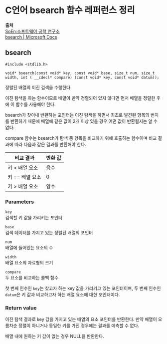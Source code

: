 # C언어 bsearch 함수 레퍼런스 정리
  
**출처**  
<a href = "http://www.soen.kr/" target = "_blank">SoEn:소프트웨어 공학 연구소</a>  
<a href = "https://docs.microsoft.com/ko-kr/cpp/c-runtime-library/reference/bsearch?view=vs-2019" target = "_blank">bsearch | Microsoft Docs</a>  
  
## bsearch
  
    #include <stdlib.h>

    void* bsearch(const void* key, const void* base, size_t num, size_t width, int ( __cdecl* compare) (const void* key, const void* datum));
  
정렬된 배열의 이진 검색을 수행한다.  
  
이진 탐색을 하는 함수이므로 배열이 만약 정렬되어 있지 않다면 먼저 배열을 정렬한 후에 이 함수를 사용해야 한다.  
  
bsearch가 찾아내 반환하는 포인터는 이진 탐색을 하면서 최초로 발견된 항목의 번지를 반환하기 때문에 배열에 같은 값이 2개 이상 있을 경우 어떤 값이 반환될지는 알 수 없다.  
  
compare 함수는 bsearch가 탐색 중 항목을 비교하기 위해 호출하는 함수이며 비교 결과에 따라 다음과 같은 결과를 반환해야 한다.  
  
비교 결과 | 반환 값
----------|--------
키 < 배열 요소 | 음수
키 == 배열 요소 | 0
키 > 배열 요소 | 양수
  
### Parameters
  
`key`  
검색할 키 값을 가리키는 포인터  
  
`base`  
검색 데이터를 가지고 있는 정렬된 배열의 포인터  
  
`num`  
배열에 들어있는 요소의 수  
  
`width`  
배열 요소의 자료형의 크기  
  
`compare`  
두 요소를 비교하는 콜백 함수  
  
첫 번째 인수인 `key`는 찾고자 하는 key 값을 가리키고 있는 포인터이며, 두 번째 인수인 `datum`은 키 값과 비교하고자 하는 배열 요소에 대한 포인터이다.  
  
### Return value
  
이진 탐색 결과로 key 값을 가지고 있는 배열의 요소 포인터를 반환한다. 만약 배열이 오름차순 정렬이 아니거나 동일한 키를 가진 경우에는 결과를 예측할 수 없다.  
  
배열 내에 원하는 키 값이 없는 경우 NULL을 반환한다.
